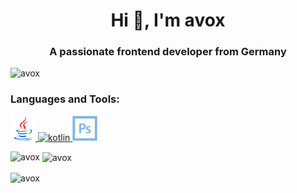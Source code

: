 <h1 align="center">Hi 👋, I'm avox</h1>
<h3 align="center">A passionate frontend developer from Germany</h3>

<p align="left"> <img src="https://komarev.com/ghpvc/?username=avox&label=Profile%20views&color=0e75b6&style=plastic" alt="avox" /> </p>
</p>

<h3 align="left">Languages and Tools:</h3>
<p align="left"> <a href="https://www.java.com" target="_blank" rel="noreferrer"> <img src="https://raw.githubusercontent.com/devicons/devicon/master/icons/java/java-original.svg" alt="java" width="40" height="40"/> </a> <a href="https://kotlinlang.org" target="_blank" rel="noreferrer"> <img src="https://www.vectorlogo.zone/logos/kotlinlang/kotlinlang-icon.svg" alt="kotlin" width="40" height="40"/> </a> <a href="https://www.photoshop.com/en" target="_blank" rel="noreferrer"> <img src="https://raw.githubusercontent.com/devicons/devicon/master/icons/photoshop/photoshop-line.svg" alt="photoshop" width="40" height="40"/> </a> </p>

<p><img align="left" src="https://github-readme-stats.vercel.app/api/top-langs?username=avox&show_icons=true&theme=dark&locale=en&layout=compact" alt="avox" /></p>

<p>&nbsp;<img align="center" src="https://github-readme-stats.vercel.app/api?username=avox&show_icons=true&theme=dark&locale=en" alt="avox" /></p>

<p><img align="center" src="https://github-readme-streak-stats.herokuapp.com/?user=avox&theme=dark" alt="avox" /></p>

